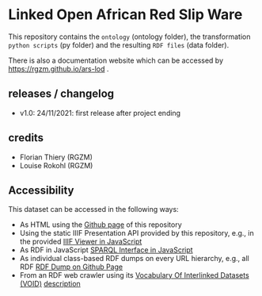 # Linked Open African Red Slip Ware 
                            
This repository contains the `ontology` (ontology folder), the transformation `python scripts` (py folder) and the resulting `RDF files` (data folder).
                                                                   
There is also a documentation website which can be accessed by <https://rgzm.github.io/ars-lod> .
                     
## releases / changelog     
   
-   v1.0: 24/11/2021: first release after project ending 
   
## credits
   
-   Florian Thiery (RGZM) 
-   Louise Rokohl (RGZM)
 
## Accessibility 

This dataset can be accessed in the following ways:
* As HTML using the [Github page](https://RGZM.github.io/ars-lod/) of this repository
* Using the static IIIF Presentation API provided by this repository, e.g., in the provided [IIIF Viewer in JavaScript](https://RGZM.github.io/ars-lod/iiif/)
* As RDF in JavaScript [SPARQL Interface in JavaScript](https://RGZM.github.io/ars-lod/sparql.html?endpoint=https://RGZM.github.io/ars-lod/index.ttl)
* As individual class-based RDF dumps on every URL hierarchy, e.g., all RDF [RDF Dump on Github Page](https://RGZM.github.io/ars-lod/index.ttl)
* From an RDF web crawler using its [Vocabulary Of Interlinked Datasets (VOID)](https://www.w3.org/TR/void/) [description](https://RGZM.github.io/ars-lod/void.ttl) 

